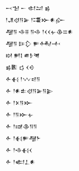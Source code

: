 <div class='block'>
<div class='line'>𒁁𒈠 𒀸 𒊕𒁺 𒌗</div>
<div class='line'>𒁹𒂗𒋼𒀀𒅕 𒁹𒃮𒁍𒀭𒅎</div>
<div class='line'>𒆷𒀀 𒈾𒍝 𒀀𒈾 𒁹𒌋𒌋𒉡𒆠𒇹𒀭</div>
<div class='line'>𒆷𒀀 𒄿𒁷 𒊓𒅈𒋾</div>
<div class='line'>𒊭 𒂍𒋙 𒌑𒊩𒇴</div>
<div class='line'>𒌗𒍩 𒌓 𒌋𒄰</div>
<div class='line'>𒅆𒈬 𒁹𒉼𒁀𒀀</div>
<div class='line'>𒅆 𒁹𒀭𒉺𒋼𒀀𒅕𒀀𒉌</div>
<div class='line'>𒅆 𒁹𒉽𒀀𒁍</div>
<div class='line'>𒅆 𒁹𒀀𒁍𒉡</div>
<div class='line'>𒅆 𒁹𒀏𒆠𒀀𒀀</div>
<div class='line'>𒅆 𒁹𒈬𒊓𒆷𒈨</div>
<div class='line'>𒅆 𒁹𒈾𒈬𒌋</div>
<div class='line'>𒅆 𒁹𒅗𒁇𒀭</div>
</div>